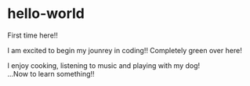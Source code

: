# hello-world
First time here!! 

I am excited to begin my jounrey in coding!!  Completely green over here! 

I enjoy cooking, listening to music and playing with my dog!  
...Now to learn something!!  
